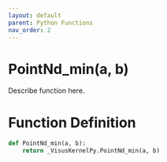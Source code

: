 ```yaml
---
layout: default
parent: Python Functions
nav_order: 2
---
```


# PointNd_min(a, b)

Describe function here.

# Function Definition

```python
def PointNd_min(a, b):
    return _VisusKernelPy.PointNd_min(a, b)
```